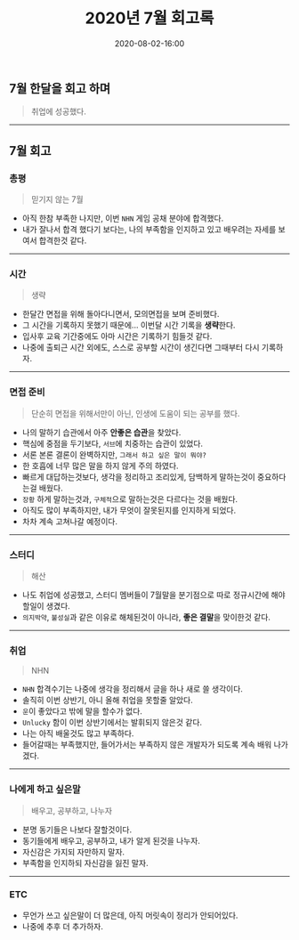 ﻿---
title: 2020년 7월 회고록
date: 2020-08-02-16:00
categories:
- My

tags:
- Diary
- Retrospective

photos: 
- https://images.unsplash.com/photo-1544716278-ca5e3f4abd8c?ixlib=rb-1.2.1&ixid=eyJhcHBfaWQiOjEyMDd9&auto=format&fit=crop&w=500&q=60

---

## 7월 한달을 회고 하며
> 취업에 성공했다.

---

## 7월 회고

### 총평
> 믿기지 않는 7월

* 아직 한참 부족한 나지만, 이번 `NHN` 게임 공채 분야에 합격했다.
* 내가 잘나서 합격 했다기 보다는, 나의 부족함을 인지하고 있고 배우려는 자세를 보여서 합격한것 같다.

---

### 시간
> 생략

* 한달간 면접을 위해 돌아다니면서, 모의면접을 보며 준비했다.
* 그 시간을 기록하지 못했기 때문에... 이번달 시간 기록을 **생략**한다.
* 입사후 교육 기간중에도 아마 시간은 기록하기 힘들것 같다.
* 나중에 출퇴근 시간 외에도, 스스로 공부할 시간이 생긴다면 그때부터 다시 기록하자.

---

### 면접 준비
> 단순히 면접을 위해서만이 아닌, 인생에 도움이 되는 공부를 했다.

* 나의 말하기 습관에서 아주 **안좋은 습관**을 찾았다.
* 핵심에 중점을 두기보다, `서브`에 치중하는 습관이 있었다.
* 서론 본론 결론이 완벽하지만, `그래서 하고 싶은 말이 뭐야?`
* 한 호흡에 너무 많은 말을 하지 않게 주의 하였다.
* 빠르게 대답하는것보다, 생각을 정리하고 조리있게, 담백하게 말하는것이 중요하다는걸 배웠다.
* `장황` 하게 말하는것과, `구체적`으로 말하는것은 다르다는 것을 배웠다.
* 아직도 많이 부족하지만, 내가 무엇이 잘못된지를 인지하게 되었다.
* 차차 계속 고쳐나갈 예정이다.

---

### 스터디
> 해산

* 나도 취업에 성공했고, 스터디 멤버들이 7월말을 분기점으로 따로 정규시간에 해야할일이 생겼다.
* `의지박약`, `불성실`과 같은 이유로 해체된것이 아니라, **좋은 결말**을 맞이한것 같다.

---

### 취업
> NHN

* `NHN` 합격수기는 나중에 생각을 정리해서 글을 하나 새로 쓸 생각이다.
* 솔직히 이번 상반기, 아니 올해 취업을 못할줄 알았다.
* `운`이 좋았다고 밖에 말을 할수가 없다.
* `Unlucky` 함이 이번 상반기에서는 발휘되지 않은것 같다.
* 나는 아직 배울것도 많고 부족하다.
* 들어갈때는 부족했지만, 들어가서는 부족하지 않은 개발자가 되도록 계속 배워 나가겠다.

---

### 나에게 하고 싶은말
> 배우고, 공부하고, 나누자

* 분명 동기들은 나보다 잘할것이다.
* 동기들에게 배우고, 공부하고, 내가 알게 된것을 나누자.
* 자신감은 가지되 자만하지 말자.
* 부족함을 인지하되 자신감을 잃진 말자.

---

### ETC

* 무언가 쓰고 싶은말이 더 많은데, 아직 머릿속이 정리가 안되어있다.
* 나중에 추후 더 추가하자.